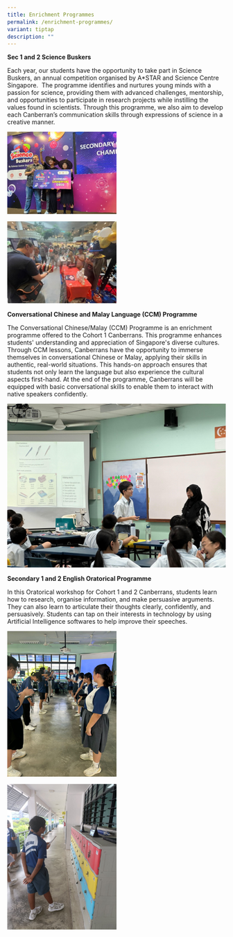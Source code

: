 ```yaml
---
title: Enrichment Programmes
permalink: /enrichment-programmes/
variant: tiptap
description: ""
---
```

<p><strong>Sec 1 and 2 Science Buskers</strong>
</p>
<p>Each year, our students have the opportunity to take part in Science Buskers,
an annual competition organised by A*STAR and Science Centre Singapore.
&nbsp;The programme identifies and nurtures young minds with a passion
for science, providing them with advanced challenges, mentorship, and opportunities
to participate in research projects while instilling the values found in
scientists. Through this programme, we also aim to develop each Canberran’s
communication skills through expressions of science in a creative manner.</p>
<div class="isomer-image-wrapper">
<img style="width: 50%;" height="auto" width="100%" alt="" src="/images/scibuskers2.jpg">
</div>
<p></p>
<div class="isomer-image-wrapper">
<img style="width: 50%;" height="auto" width="100%" alt="" src="/images/scibuskers3.jpg">
</div>
<p></p>
<p></p>
<p><strong>Conversational Chinese and Malay Language (CCM) Programme</strong>
</p>
<p>The Conversational Chinese/Malay (CCM) Programme is an enrichment programme
offered to the Cohort 1 Canberrans. This programme enhances students' understanding
and appreciation of Singapore's diverse cultures. Through CCM lessons,
Canberrans have the opportunity to immerse themselves in conversational
Chinese or Malay, applying their skills in authentic, real-world situations.
This hands-on approach ensures that students not only learn the language
but also experience the cultural aspects first-hand. At the end of the
programme, Canberrans will be equipped with basic conversational skills
to enable them to interact with native speakers confidently.</p>
<p></p>
<div class="isomer-image-wrapper">
<img style="width: 100%" height="auto" width="100%" alt="" src="/images/WhatsApp_Image_2024_08_20_at_3_57_22_PM__1_.jpg">
</div>
<p></p>
<p></p>
<p></p>
<p><strong>Secondary 1 and 2 English Oratorical Programme</strong>
</p>
<p>In this Oratorical workshop for Cohort 1 and 2 Canberrans, students learn
how to research, organise information, and make persuasive arguments. They
can also learn to articulate their thoughts clearly, confidently, and persuasively.
Students can tap on their interests in technology by using Artificial Intelligence
softwares to help improve their speeches.</p>
<div class="isomer-image-wrapper">
<img style="width: 50%;" height="auto" width="100%" alt="" src="/images/Oratorical_Programme_3.jpg">
</div>
<p></p>
<div class="isomer-image-wrapper">
<img style="width: 50%;" height="auto" width="100%" alt="" src="/images/Oratorical_Programme_2.jpg">
</div>
<p></p>
<p>&nbsp;</p>
<p>&nbsp;</p>
<p>&nbsp;</p>
<p></p>
<p></p>
<p></p>
<p></p>
<p></p>
<p></p>